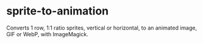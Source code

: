 # sprite-to-animation

Converts 1 row, 1:1 ratio sprites, vertical or horizontal, to an animated image, GIF or WebP, with ImageMagick.
